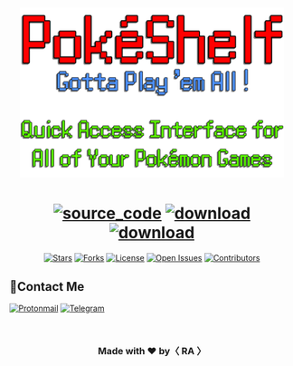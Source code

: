 <div align="center">

  <h1 id="-----">

<p align="center">
  <img src="./Assets/title.png" height="300px">
</p>
  
  </h1>
    
<h1 id="-----">
<a href="https://github.com/ra101/PokeShelf" target="_blank"><img src="https://img.shields.io/badge/Source%20code-404040?style=for-the-badge&logo=github" alt="source_code"></a> <a href="https://github.com/ra101/PokeShelf/releases/download/v1.0.0/PokeShelf.zip"><img src="https://img.shields.io/badge/download-639?style=for-the-badge&logo=windows" alt="download"></a> <a href="https://github.com/ra101/PokeShelf/releases/download/v1.0.0/PokeShelf.zip"><img src="https://img.shields.io/badge/sponser-dd6633?style=for-the-badge&logo=buymeacoffee&logoColor=white" alt="download"></a>

</h1>

<a href="https://github.com/ra101/PokeShelf/stargazers"><img src="https://img.shields.io/github/stars/ra101/PokeShelf?style=for-the-badge&color=goldenrod&label=⭐ Stars" alt="Stars"></a> <a href="https://github.com/ra101/PokeShelf/network/members"><img src="https://img.shields.io/github/forks/ra101/PokeShelf?style=for-the-badge&color=aaa&label=⛓️ Forks" alt="Forks"></a> <a href="https://github.com/ra101/PokeShelf/blob/core/LICENSE" target="_blank"><img src="https://img.shields.io/github/license/ra101/POkeShelf?style=for-the-badge&label=%F0%9F%93%9C%20License&color=critical" alt="License"></a> <a href="https://github.com/ra101/PokeShelf/issues"><img src="https://img.shields.io/github/issues/ra101/PokeShelf?style=for-the-badge&label=⚠️ Issuues&color=39e" alt="Open Issues"></a> <a href="https://github.com/ra101/PokeShelf/graphs/contributors" target="_blank"><img src="https://img.shields.io/github/contributors/ra101/PokeShelf?style=for-the-badge&label=%F0%9F%98%8E%20Devs&color=goldenrod" alt="Contributors"></a>

</div>




## 🤙Contact Me

[![Protonmail](https://img.shields.io/badge/Protonmail-📧%20Email-558?style=for-the-badge&logo=protonmail)](mailto://ping@ra101.dev) [![Telegram](https://img.shields.io/badge/Telegram-💬%20Chat-informational?style=for-the-badge&logo=telegram)](https://telegram.me/ra_101)

<br/>


<div align="center"> 

  <h3> Made with <b>❤️</b> by<b>〈 RA 〉</b></h3>
</div>
